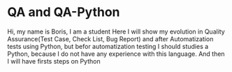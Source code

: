 # QA and QA-Python
Hi, my name is Boris, I am a student
Here I will show my evolution in Quality Assurance(Test Case, Check List, Bug Report) and after Automatization tests using Python, but befor automatization testing I should studies a Python, because I do not have any experience with this language. And then I will have firsts steps on Python 
